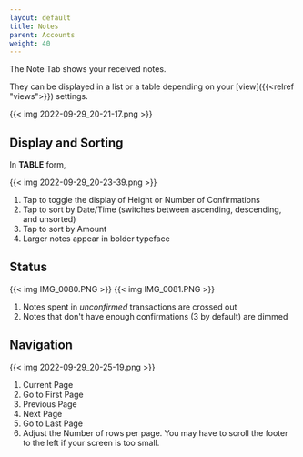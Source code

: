 ```yaml
---
layout: default
title: Notes
parent: Accounts
weight: 40
---
```


The Note Tab shows your received notes.

They can be displayed in a list or a table depending on your
[view]({{<relref "views">}}) settings.

{{< img 2022-09-29_20-21-17.png >}}

## Display and Sorting

In **TABLE** form, 

{{< img 2022-09-29_20-23-39.png >}}

1. Tap to toggle the display of Height or Number of Confirmations
2. Tap to sort by Date/Time (switches between ascending, descending, and unsorted)
3. Tap to sort by Amount
4. Larger notes appear in bolder typeface

## Status

{{< img IMG_0080.PNG >}}
{{< img IMG_0081.PNG >}}


1. Notes spent in *unconfirmed* transactions are crossed out
2. Notes that don't have enough confirmations (3 by default) are dimmed

## Navigation

{{< img 2022-09-29_20-25-19.png >}}

1. Current Page
2. Go to First Page
3. Previous Page
4. Next Page
5. Go to Last Page
6. Adjust the Number of rows per page. 
You may have to scroll the footer to the left if your screen is too small.
